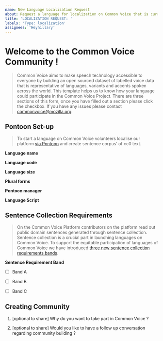 ```yaml
---
name: New Language Localization Request
about: Request a language for localization on Common Voice that is currently not available on Pontoon
title: 'LOCALIZATION REQUEST: '
labels: 'Type: localization'
assignees: 'Heyhillary'
---
```


# Welcome to the Common Voice Community !

> Common Voice aims to make speech technology accessible to everyone by building an open sourced dataset of labelled voice data that is representative of languages, variants and accents spoken across the world. This template helps us to know how your language could participate in the Common Voice Project. There are three sections of this form, once you have filled out a section please click the checkbox. If you have any issues please contact <commonvoice@mozilla.org>.

## Pontoon Set-up

> To start a language on Common Voice volunteers localise our platform [via Pontoon](https://pontoon.mozilla.org/projects/common-voice/) and create sentence corpus’ of cc0 text. </p>

**Language name**

<!--- What language would you like to add?-->

**Language code**

<!--- Please provide the ISO-639-1 code-->

**Language size**

<!--- Number of active speakers of this language in the world-->

**Plural forms**

<!--- How would you translate the following in this language?

0 rocks
1 rock
2 rocks
3 rocks
4 rocks
5 rocks
10 rocks
20 rocks
100 rocks
1000 rocks
I see 0 rocks on the ground
I see 1 rock on the ground
I see 10 rocks on the ground
I see rocks on the ground
-->

**Pontoon manager**

<!--- Please link to the Pontoon account of the person who should be listed as the community manager of this language. -->

**Language Script**

<!--- What is the name of the language scripts used to write your language ? e.g latin, Devanagari -->


## Sentence Collection Requirements

> On the Common Voice Platform contributors on the platform read out public domain sentences generated through sentence collection. Sentence collection is a crucial part in launching languages on Common Voice. To support the equitable participation of languages of Common Voice we have introduced [three new sentence collection requirements bands](https://discourse.mozilla.org/t/share-your-views-nuancing-sentence-collection-requirements-new-sentence-collection-bands/93134).

**Sentence Requirement Band**

<!--- After reading the linked discourse post, please share with us the band the apply's most to your language ?-->

- [ ] Band A

<!--- Starting at 750 Sentences, the language has speaker population less than 1 million, resource self assement is low and langauge vitality is low -->

- [ ] Band B

<!--- Starting at 2000 Sentences, the language has speaker population less than 10 million, resource self assement is medium and langauge vitality is moderate -->

- [ ] Band C

<!--- Starting at 5000 Sentences, the language has speaker population over than 10 million, resource self assement is high and langauge vitality is high-->


## Creating Community 

<!--- How can you start a community ?
- We have created a [community building template](https://docs.google.com/document/d/15Kyf3g47HjUCJ55c3aLpvxf96R2cUti2mcRyiyXej90/edit?usp=sharing) to help you think about the goals, objectives and literature to inspire you. 
- Establishing [communication platforms](https://github.com/common-voice/common-voice/blob/main/docs/COMMUNITIES.md) for your language can help to connect volunteers and mobilise people for community campaigns. 
- You can request a language specific channel on [discourse](https://discourse.mozilla.org/t/about-common-voice-readme-first/17218) and or make your own [language matrix](https://app.element.io/#/room/#common-voice:mozilla.org) on the Mozilla instance. 
- [Mozilla Resources Reps](https://community.mozilla.org/en/groups/mozilla-reps-resources/) and [Reward, Enablement and Recognition](https://discourse.mozilla.org/t/recognition-rewards-and-contribution-pathways/84408) Schemes are an avenue for getting support. 
- We also have a [community support desk](https://discourse.mozilla.org/t/introducing-community-support-desk/88158) that happens bi-weekly on Thursday. -->

1. [optional to share] Why do you want to take part in Common Voice ?

2. [optional to share] Would you like to have a follow up conversation regarding community building ?
